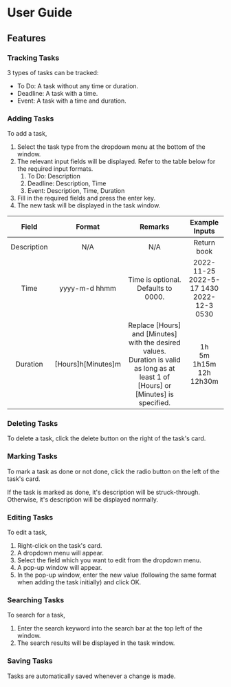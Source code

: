 # User Guide

## Features

### Tracking Tasks

3 types of tasks can be tracked:

* To Do: A task without any time or duration.
* Deadline: A task with a time.
* Event: A task with a time and duration.

### Adding Tasks

To add a task,

1. Select the task type from the dropdown menu at the bottom of the window.
2. The relevant input fields will be displayed. Refer to the table below for the required input formats.
   1. To Do: Description
   2. Deadline: Description, Time
   3. Event: Description, Time, Duration
3. Fill in the required fields and press the enter key.
4. The new task will be displayed in the task window.

|    Field    |       Format       |                                                                 Remarks                                                                  |                   Example Inputs                   |
|:-----------:|:------------------:|:----------------------------------------------------------------------------------------------------------------------------------------:|:--------------------------------------------------:|
| Description |        N/A         |                                                                   N/A                                                                    |                    Return book                     |
|    Time     |   yyyy-m-d hhmm    |                                                 Time is optional. <br/>Defaults to 0000.                                                 | 2022-11-25 <br/>2022-5-17 1430 <br/>2022-12-3 0530 |
|  Duration   | [Hours]h[Minutes]m | Replace [Hours] and [Minutes] with the desired values.<br/>Duration is valid as long as at least 1 of [Hours] or [Minutes] is specified. |       1h<br/>5m<br/>1h15m<br/>12h<br/>12h30m       |

### Deleting Tasks

To delete a task, click the delete button on the right of the task's card.

### Marking Tasks

To mark a task as done or not done, click the radio button on the left of the task's card.

If the task is marked as done, it's description will be struck-through. Otherwise, it's description will be displayed
normally.

### Editing Tasks

To edit a task,

1. Right-click on the task's card.
2. A dropdown menu will appear.
3. Select the field which you want to edit from the dropdown menu.
4. A pop-up window will appear.
5. In the pop-up window, enter the new value (following the same format when adding the task initially) and click OK.

### Searching Tasks

To search for a task,

1. Enter the search keyword into the search bar at the top left of the window.
2. The search results will be displayed in the task window.

### Saving Tasks

Tasks are automatically saved whenever a change is made.
